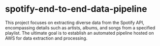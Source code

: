 # spotify-end-to-end-data-pipeline
This project focuses on extracting diverse data from the Spotify API, encompassing details such as artists, albums, and songs from a specified playlist. The ultimate goal is to establish an automated pipeline hosted on AWS for data extraction and processing.
